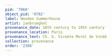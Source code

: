 ```yaml
---
pid: '7060'
object_pid: '9782'
label: Wooden Summerhouse
artist: janbrueghel
provenance_date: 18th century to 19th century
provenance_location: Paris
provenance_text: Ch. G. Vicomte Morel de Vindé
collection: provenance
order: '2398'
---
```

